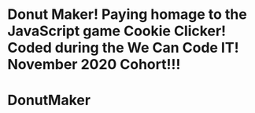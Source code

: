 # Donut Maker! Paying homage to the JavaScript game Cookie Clicker! Coded during the We Can Code IT! November 2020 Cohort!!!
# DonutMaker

